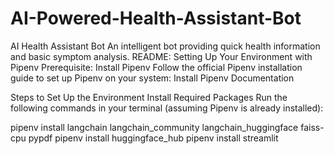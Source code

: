# AI-Powered-Health-Assistant-Bot
AI Health Assistant Bot  An intelligent bot providing quick health information and basic symptom analysis. 
README: Setting Up Your Environment with Pipenv
Prerequisite: Install Pipenv
Follow the official Pipenv installation guide to set up Pipenv on your system:
Install Pipenv Documentation

Steps to Set Up the Environment
Install Required Packages
Run the following commands in your terminal (assuming Pipenv is already installed):

pipenv install langchain langchain_community langchain_huggingface faiss-cpu pypdf
pipenv install huggingface_hub
pipenv install streamlit

